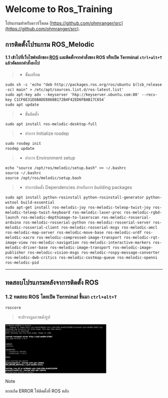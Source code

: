 # Welcome to Ros_Training

โปรแกรมสำหรับดาวร์โหลด    [https://github.com/ohmranger/src](https://github.com/ohmranger/src).

## การติดตั้งโปรแกรม ROS_Melodic
#### 1.1 เข้าไปที่เว็บไซต์หลักของ [ROS](https://www.ros.org/) และติดตั้งจากคำสั่งของ ROS หรือเปิด Terminal `ctrl+alt+T` แล้วคัดลอกคำสั่งลงไป
>* ขั้นเตรียม
    
    sudo sh -c 'echo "deb http://packages.ros.org/ros/ubuntu $(lsb_release -sc) main" > /etc/apt/sources.list.d/ros-latest.list'
    sudo apt-key adv --keyserver 'hkp://keyserver.ubuntu.com:80' --recv-key C1CF6E31E6BADE8868B172B4F42ED6FBAB17C654` 
    sudo apt update

>* ขั้นติดตั้ง

    sudo apt install ros-melodic-desktop-full

>* ทำการ Initialize rosdep

    sudo rosdep init
    rosdep update

>* ทำการ Environment setup

    echo "source /opt/ros/melodic/setup.bash" >> ~/.bashrc
    source ~/.bashrc
    source /opt/ros/melodic/setup.bash

>* ทำการติดตั้ง Dependencies สำหรับการ building packages
```
sudo apt install python-rosinstall python-rosinstall-generator python-wstool build-essential
sudo apt-get install ros-melodic-joy ros-melodic-teleop-twist-joy ros-melodic-teleop-twist-keyboard ros-melodic-laser-proc ros-melodic-rgbd-launch ros-melodic-depthimage-to-laserscan ros-melodic-rosserial-arduino ros-melodic-rosserial-python ros-melodic-rosserial-server ros-melodic-rosserial-client ros-melodic-rosserial-msgs ros-melodic-amcl ros-melodic-map-server ros-melodic-move-base ros-melodic-urdf ros-melodic-xacro ros-melodic-compressed-image-transport ros-melodic-rqt-image-view ros-melodic-navigation ros-melodic-interactive-markers ros-melodic-driver-base ros-melodic-image-transport ros-melodic-image-publisher ros-melodic-vision-msgs ros-melodic-rospy-message-converter ros-melodic-dwb-critics ros-melodic-costmap-queue ros-melodic-openni ros-melodic-pid
```

---------------------------------------------------------------------------------------------------------

## ทดสอบโปรแกรมหลังจาการติดตั้ง ROS
### 1.2 ทดสอบ ROS  โดยเปิด Terminal ขึ้นมา `ctrl+alt+T`

    roscore
>จะปรากฎดภาพดังรูป

![Screenshot](img/roscore.png)

<div class="admonition note">
    <p class="first admonition-title">Note</p>
    <p class="last">
        หากเกิด ERROR ให้ติดตั้งที่ ROS หลัก
    </p>
</div>